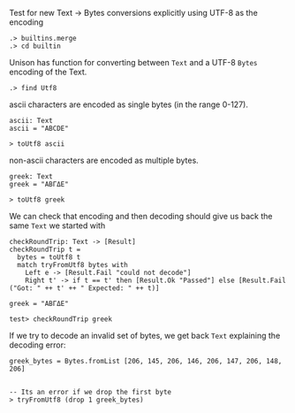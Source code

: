 Test for new Text -> Bytes conversions explicitly using UTF-8 as the encoding

```ucm:hide
.> builtins.merge
.> cd builtin
```

Unison has function for converting between `Text` and a UTF-8 `Bytes` encoding of the Text.

```ucm
.> find Utf8
```

ascii characters are encoded as single bytes (in the range 0-127).

```unison
ascii: Text
ascii = "ABCDE"

> toUtf8 ascii

```

non-ascii characters are encoded as multiple bytes.

```unison
greek: Text
greek = "ΑΒΓΔΕ"

> toUtf8 greek
```

We can check that encoding and then decoding should give us back the same `Text` we started with 

```unison
checkRoundTrip: Text -> [Result]
checkRoundTrip t = 
  bytes = toUtf8 t
  match tryFromUtf8 bytes with 
    Left e -> [Result.Fail "could not decode"]
    Right t' -> if t == t' then [Result.Ok "Passed"] else [Result.Fail ("Got: " ++ t' ++ " Expected: " ++ t)]

greek = "ΑΒΓΔΕ"

test> checkRoundTrip greek
```

If we try to decode an invalid set of bytes, we get back `Text` explaining the decoding error:

```unison
greek_bytes = Bytes.fromList [206, 145, 206, 146, 206, 147, 206, 148, 206]


-- Its an error if we drop the first byte
> tryFromUtf8 (drop 1 greek_bytes)

```
